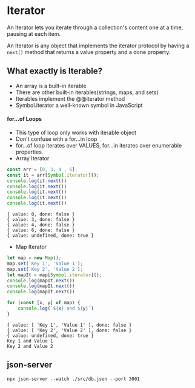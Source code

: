 # Iterator
An Iterator lets you iterate through a collection's content one at a time, pausing at each item.

An Iterator is any object that implements the iterator protocol by having a `next()` method that
returns a value property and a done property.


## What exactly is Iterable?
- An array is a built-in iterable
- There are other built-in iterables(strings, maps, and sets)
- Iterables implement the @@iterator method
- Symbol.iterator a well-known symbol in JavaScript

#### for...of Loops
- This type of loop only works with iterable object
- Don't confuse with a for...in loop
- for...of loop iterates over VALUES, for...in iterates over enumerable properties.
- Array Iterator
```js
const arr = [0, 3, 4 , 6];
const it = arr[Symbol.iterator]();
console.log(it.next())
console.log(it.next())
console.log(it.next())
console.log(it.next())
console.log(it.next())
```

```shell
{ value: 0, done: false }
{ value: 3, done: false }
{ value: 4, done: false }
{ value: 6, done: false }
{ value: undefined, done: true }
```
- Map Iterator

```js
let map = new Map();
map.set('Key 1', 'Value 1');
map.set('Key 2', 'Value 2');
let mapIt = map[Symbol.iterator]();
console.log(mapIt.next())
console.log(mapIt.next())
console.log(mapIt.next())

for (const [x, y] of map) {
    console.log(`${x} and ${y}`)
}

```

```shell
{ value: [ 'Key 1', 'Value 1' ], done: false }
{ value: [ 'Key 2', 'Value 2' ], done: false }
{ value: undefined, done: true }
Key 1 and Value 1
Key 2 and Value 2
```

## json-server
```npx json-server --watch ./src/db.json --port 3001```
